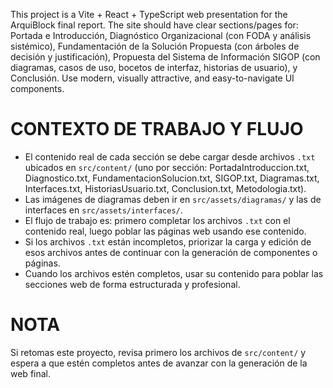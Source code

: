 <!-- Use this file to provide workspace-specific custom instructions to Copilot. For more details, visit https://code.visualstudio.com/docs/copilot/copilot-customization#_use-a-githubcopilotinstructionsmd-file -->

This project is a Vite + React + TypeScript web presentation for the ArquiBlock final report. The site should have clear sections/pages for: Portada e Introducción, Diagnóstico Organizacional (con FODA y análisis sistémico), Fundamentación de la Solución Propuesta (con árboles de decisión y justificación), Propuesta del Sistema de Información SIGOP (con diagramas, casos de uso, bocetos de interfaz, historias de usuario), y Conclusión. Use modern, visually attractive, and easy-to-navigate UI components.

# CONTEXTO DE TRABAJO Y FLUJO
- El contenido real de cada sección se debe cargar desde archivos `.txt` ubicados en `src/content/` (uno por sección: PortadaIntroduccion.txt, Diagnostico.txt, FundamentacionSolucion.txt, SIGOP.txt, Diagramas.txt, Interfaces.txt, HistoriasUsuario.txt, Conclusion.txt, Metodologia.txt).
- Las imágenes de diagramas deben ir en `src/assets/diagramas/` y las de interfaces en `src/assets/interfaces/`.
- El flujo de trabajo es: primero completar los archivos `.txt` con el contenido real, luego poblar las páginas web usando ese contenido.
- Si los archivos `.txt` están incompletos, priorizar la carga y edición de esos archivos antes de continuar con la generación de componentes o páginas.
- Cuando los archivos estén completos, usar su contenido para poblar las secciones web de forma estructurada y profesional.

# NOTA
Si retomas este proyecto, revisa primero los archivos de `src/content/` y espera a que estén completos antes de avanzar con la generación de la web final.
